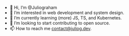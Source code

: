 - 👋 Hi, I’m @Juliograham
- 👀 I’m interested in web development and system design.
- 🌱 I’m currently learning (more) JS, TS, and Kubernetes.
- 💞️ I’m looking to start contributing to open source.
- 📫 How to reach me contact@juliog.dev.

